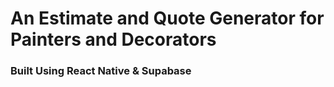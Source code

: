 # An Estimate and Quote Generator for Painters and Decorators

### Built Using React Native & Supabase
